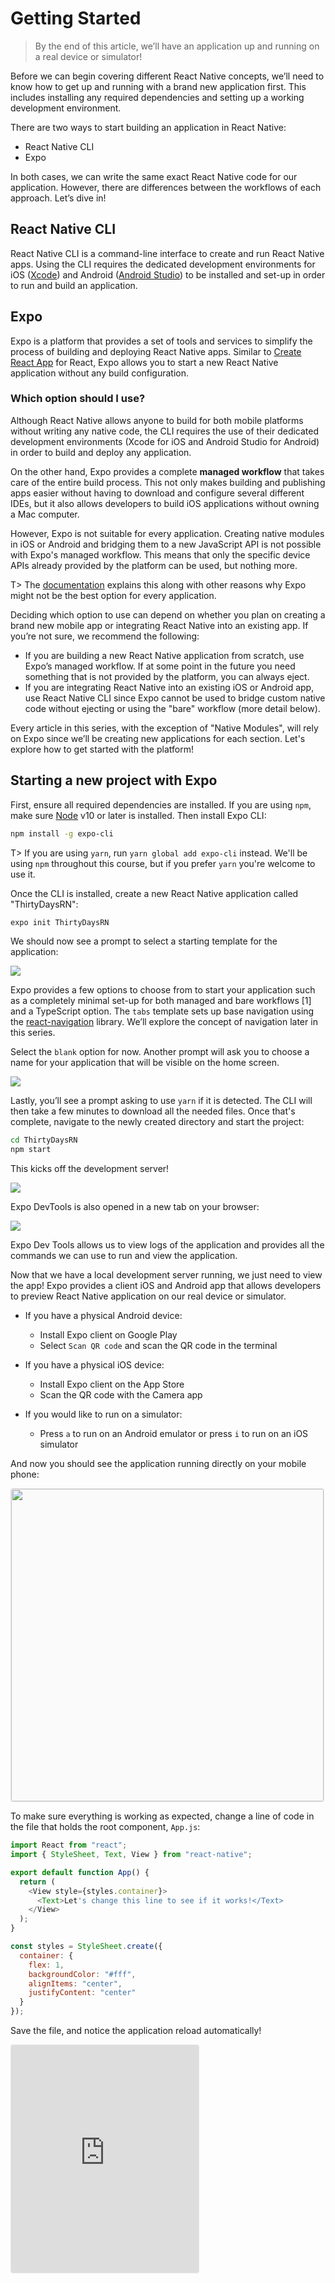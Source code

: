 # Getting Started

> By the end of this article, we’ll have an application up and running on a real device or simulator!

Before we can begin covering different React Native concepts, we’ll need to know how to get up and running with a brand new application first. This includes installing any required dependencies and setting up a working development environment.

There are two ways to start building an application in React Native:

- React Native CLI
- Expo

In both cases, we can write the same exact React Native code for our application. However, there are differences between the workflows of each approach. Let’s dive in!

## React Native CLI

React Native CLI is a command-line interface to create and run React Native apps. Using the CLI requires the dedicated development environments for iOS ([Xcode](https://developer.apple.com/xcode/)) and Android ([Android Studio](https://developer.android.com/studio)) to be installed and set-up in order to run and build an application.

## Expo

Expo is a platform that provides a set of tools and services to simplify the process of building and deploying React Native apps. Similar to [Create React App](https://create-react-app.dev/) for React, Expo allows you to start a new React Native application without any build configuration.

### Which option should I use?

Although React Native allows anyone to build for both mobile platforms without writing any native code, the CLI requires the use of their dedicated development environments (Xcode for iOS and Android Studio for Android) in order to build and deploy any application.

On the other hand, Expo provides a complete **managed workflow** that takes care of the entire build process. This not only makes building and publishing apps easier without having to download and configure several different IDEs, but it also allows developers to build iOS applications without owning a Mac computer.

However, Expo is not suitable for every application. Creating native modules in iOS or Android and bridging them to a new JavaScript API is not possible with Expo's managed workflow. This means that only the specific device APIs already provided by the platform can be used, but nothing more.

T> The [documentation](https://docs.expo.io/versions/v34.0.0/introduction/why-not-expo/0) explains this along with other reasons why Expo might not be the best option for every application.

Deciding which option to use can depend on whether you plan on creating a brand new mobile app or integrating React Native into an existing app. If you’re not sure, we recommend the following:

- If you are building a new React Native application from scratch, use Expo’s managed workflow. If at some point in the future you need something that is not provided by the platform, you can always eject.
- If you are integrating React Native into an existing iOS or Android app, use React Native CLI since Expo cannot be used to bridge custom native code without ejecting or using the "bare" workflow (more detail below).

Every article in this series, with the exception of "Native Modules", will rely on Expo since we’ll be creating new applications for each section. Let's explore how to get started with the platform!

## Starting a new project with Expo

First, ensure all required dependencies are installed. If you are using `npm`, make sure [Node](https://nodejs.org/en/) v10 or later is installed. Then install Expo CLI:

```bash
npm install -g expo-cli
```

T> If you are using `yarn`, run `yarn global add expo-cli` instead. We'll be using `npm` throughout this course, but if you prefer `yarn` you're welcome to use it.

Once the CLI is installed, create a new React Native application called "ThirtyDaysRN":

```bash
expo init ThirtyDaysRN
```

We should now see a prompt to select a starting template for the application:

![](public/images/expo-template-selection.png)

Expo provides a few options to choose from to start your application such as a completely minimal set-up for both managed and bare workflows [1] and a TypeScript option. The `tabs` template sets up base navigation using the [react-navigation](https://reactnavigation.org/) library. We’ll explore the concept of navigation later in this series.

Select the `blank` option for now. Another prompt will ask you to choose a name for your application that will be visible on the home screen.

![](public/images/expo-options.png)

Lastly, you’ll see a prompt asking to use `yarn` if it is detected. The CLI will then take a few minutes to download all the needed files. Once that's complete, navigate to the newly created directory and start the project:

```bash
cd ThirtyDaysRN
npm start
```

This kicks off the development server!

![](public/images/expo-dev-server.png)

Expo DevTools is also opened in a new tab on your browser:

![](public/images/expo-devtools.png)

Expo Dev Tools allows us to view logs of the application and provides all the commands we can use to run and view the application.

Now that we have a local development server running, we just need to view the app! Expo provides a client iOS and Android app that allows developers to preview React Native application on our real device or simulator.

- If you have a physical Android device:

  - Install Expo client on Google Play
  - Select `Scan QR code` and scan the QR code in the terminal

- If you have a physical iOS device:

  - Install Expo client on the App Store
  - Scan the QR code with the Camera app

- If you would like to run on a simulator:
  - Press `a` to run on an Android emulator or press `i` to run on an iOS simulator

And now you should see the application running directly on your mobile phone:

<img src="public/images/expo-hello-world.png" style="background:#fafafa;border:1px solid rgba(0,0,0,.08);border-radius:4px;height:500px;">

To make sure everything is working as expected, change a line of code in the file that holds the root component, `App.js`:

```js
import React from "react";
import { StyleSheet, Text, View } from "react-native";

export default function App() {
  return (
    <View style={styles.container}>
      <Text>Let's change this line to see if it works!</Text>
    </View>
  );
}

const styles = StyleSheet.create({
  container: {
    flex: 1,
    backgroundColor: "#fff",
    alignItems: "center",
    justifyContent: "center"
  }
});
```

Save the file, and notice the application reload automatically!

<iframe src="https://snack.expo.io/embedded/@houssein/first-change?preview=true&platform=web" style="height: 26em;border:1px solid rgba(0,0,0,.08);border-radius:4px;background:center no-repeat url('https://i.imgur.com/5apDm5w.gif'), #fafafa;" />

Now that we’ve covered how to get started with React Native, tomorrow we’ll write our very first component!

#### Footnotes

[1]: It is always possible to eject from an Expo managed workflow application to a bare workflow or select it from the very beginning. This transitions your app to use the React Native CLI. Expo APIs will then need to be imported like any other third-party library.
